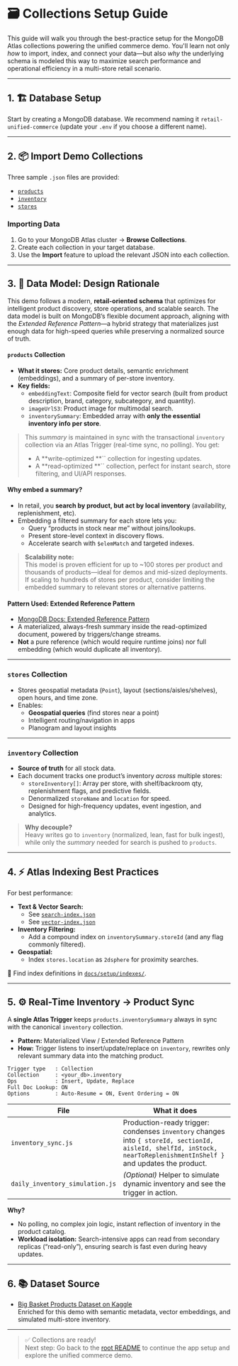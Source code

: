 # 🗃️ Collections Setup Guide

This guide will walk you through the best-practice setup for the MongoDB Atlas collections powering the unified commerce demo. You'll learn not only *how* to import, index, and connect your data—but also *why* the underlying schema is modeled this way to maximize search performance and operational efficiency in a multi-store retail scenario.

---

## 1. 🏗️ Database Setup

Start by creating a MongoDB database. We recommend naming it `retail-unified-commerce` (update your `.env` if you choose a different name).

---

## 2. 📦 Import Demo Collections

Three sample `.json` files are provided:

- [`products`](./retail-unified-commerce.products.json)
- [`inventory`](./retail-unified-commerce.inventory.json)
- [`stores`](./retail-unified-commerce.stores.json)

### Importing Data

1. Go to your MongoDB Atlas cluster → **Browse Collections**.
2. Create each collection in your target database.
3. Use the **Import** feature to upload the relevant JSON into each collection.

---

## 3. 🧠 Data Model: Design Rationale

This demo follows a modern, **retail-oriented schema** that optimizes for intelligent product discovery, store operations, and scalable search. The data model is built on MongoDB’s flexible document approach, aligning with the *Extended Reference Pattern*—a hybrid strategy that materializes just enough data for high-speed queries while preserving a normalized source of truth.

#### **`products` Collection**


- **What it stores:** Core product details, semantic enrichment (embeddings), and a summary of per-store inventory.
- **Key fields:**
  - `embeddingText`: Composite field for vector search (built from product description, brand, category, subcategory, and quantity).
  - `imageUrlS3`: Product image for multimodal search.
  - `inventorySummary`: Embedded array with **only the essential inventory info per store**.

> This *summary* is maintained in sync with the transactional `inventory` collection via an Atlas Trigger (real-time sync, no polling). You get:
>
> - A **write-optimized **`` collection for ingesting updates.
> - A **read-optimized **`` collection, perfect for instant search, store filtering, and UI/API responses.

#### **Why embed a summary?**

- In retail, you **search by product, but act by local inventory** (availability, replenishment, etc).
- Embedding a filtered summary for each store lets you:
  - Query “products in stock near me” without joins/lookups.
  - Present store-level context in discovery flows.
  - Accelerate search with `$elemMatch` and targeted indexes.

> **Scalability note:**\
> This model is proven efficient for up to \~100 stores per product and thousands of products—ideal for demos and mid-sized deployments. If scaling to hundreds of stores per product, consider limiting the embedded summary to relevant stores or alternative patterns.

#### **Pattern Used: Extended Reference Pattern**

- [MongoDB Docs: Extended Reference Pattern](https://www.mongodb.com/blog/post/6-rules-of-thumb-for-mongodb-schema-design-part-1)
- A materialized, always-fresh summary inside the read-optimized document, powered by triggers/change streams.
- **Not** a pure reference (which would require runtime joins) nor full embedding (which would duplicate all inventory).

---

### **`stores` Collection**

- Stores geospatial metadata (`Point`), layout (sections/aisles/shelves), open hours, and time zone.
- Enables:
  - **Geospatial queries** (find stores near a point)
  - Intelligent routing/navigation in apps
  - Planogram and layout insights

---

### **`inventory` Collection**

- **Source of truth** for all stock data.
- Each document tracks one product’s inventory *across* multiple stores:
  - `storeInventory[]`: Array per store, with shelf/backroom qty, replenishment flags, and predictive fields.
  - Denormalized `storeName` and `location` for speed.
  - Designed for high-frequency updates, event ingestion, and analytics.

> **Why decouple?**\
> Heavy writes go to `inventory` (normalized, lean, fast for bulk ingest), while only the *summary* needed for search is pushed to `products`.

---

## 4. ⚡ Atlas Indexing Best Practices

For best performance:

- **Text & Vector Search:**
  - See [`search-index.json`](../indexes/search-index.json)
  - See [`vector-index.json`](../indexes/vector-index.json)
- **Inventory Filtering:**
  - Add a compound index on `inventorySummary.storeId` (and any flag commonly filtered).
- **Geospatial:**
  - Index `stores.location` as `2dsphere` for proximity searches.

📁 Find index definitions in [`docs/setup/indexes/`](../indexes/).

---

## 5. ⚙️ Real-Time Inventory → Product Sync

A **single Atlas Trigger** keeps `products.inventorySummary` always in sync with the canonical `inventory` collection.

- **Pattern:** Materialized View / Extended Reference Pattern
- **How:** Trigger listens to insert/update/replace on `inventory`, rewrites only relevant summary data into the matching product.

```text
Trigger type   : Collection
Collection     : <your_db>.inventory
Ops            : Insert, Update, Replace
Full Doc Lookup: ON
Options        : Auto-Resume = ON, Event Ordering = ON
```

| File                            | What it does                                                                                                                                                          |
| ------------------------------- | --------------------------------------------------------------------------------------------------------------------------------------------------------------------- |
| `inventory_sync.js`             | Production-ready trigger: condenses `inventory` changes into `{ storeId, sectionId, aisleId, shelfId, inStock, nearToReplenishmentInShelf }` and updates the product. |
| `daily_inventory_simulation.js` | *(Optional)* Helper to simulate dynamic inventory and see the trigger in action.                                                                                      |

**Why?**

- No polling, no complex join logic, instant reflection of inventory in the product catalog.
- **Workload isolation:** Search-intensive apps can read from secondary replicas (“read-only”), ensuring search is fast even during heavy updates.

---

## 6. 📚 Dataset Source

- [Big Basket Products Dataset on Kaggle](https://www.kaggle.com/datasets/chinmayshanbhag/big-basket-products)\
  Enriched for this demo with semantic metadata, vector embeddings, and simulated multi-store inventory.

---

> ✅ Collections are ready!\
> Next step: Go back to the [root README](../../../README.md) to continue the app setup and explore the unified commerce demo.

